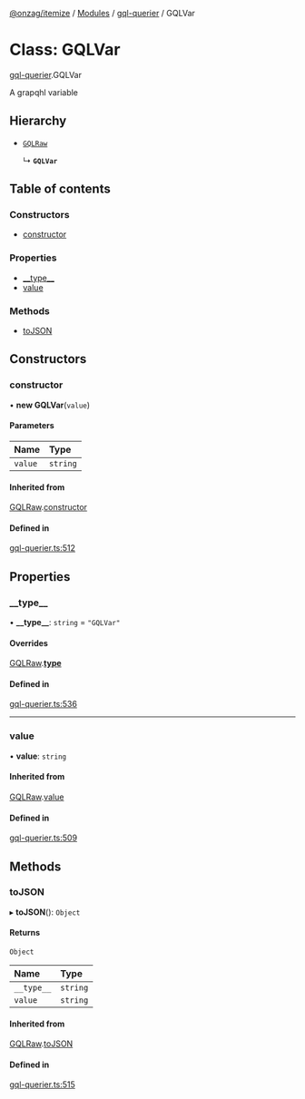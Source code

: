 [@onzag/itemize](../README.md) / [Modules](../modules.md) / [gql-querier](../modules/gql_querier.md) / GQLVar

# Class: GQLVar

[gql-querier](../modules/gql_querier.md).GQLVar

A grapqhl variable

## Hierarchy

- [`GQLRaw`](gql_querier.GQLRaw.md)

  ↳ **`GQLVar`**

## Table of contents

### Constructors

- [constructor](gql_querier.GQLVar.md#constructor)

### Properties

- [\_\_type\_\_](gql_querier.GQLVar.md#__type__)
- [value](gql_querier.GQLVar.md#value)

### Methods

- [toJSON](gql_querier.GQLVar.md#tojson)

## Constructors

### constructor

• **new GQLVar**(`value`)

#### Parameters

| Name | Type |
| :------ | :------ |
| `value` | `string` |

#### Inherited from

[GQLRaw](gql_querier.GQLRaw.md).[constructor](gql_querier.GQLRaw.md#constructor)

#### Defined in

[gql-querier.ts:512](https://github.com/onzag/itemize/blob/5c2808d3/gql-querier.ts#L512)

## Properties

### \_\_type\_\_

• **\_\_type\_\_**: `string` = `"GQLVar"`

#### Overrides

[GQLRaw](gql_querier.GQLRaw.md).[__type__](gql_querier.GQLRaw.md#__type__)

#### Defined in

[gql-querier.ts:536](https://github.com/onzag/itemize/blob/5c2808d3/gql-querier.ts#L536)

___

### value

• **value**: `string`

#### Inherited from

[GQLRaw](gql_querier.GQLRaw.md).[value](gql_querier.GQLRaw.md#value)

#### Defined in

[gql-querier.ts:509](https://github.com/onzag/itemize/blob/5c2808d3/gql-querier.ts#L509)

## Methods

### toJSON

▸ **toJSON**(): `Object`

#### Returns

`Object`

| Name | Type |
| :------ | :------ |
| `__type__` | `string` |
| `value` | `string` |

#### Inherited from

[GQLRaw](gql_querier.GQLRaw.md).[toJSON](gql_querier.GQLRaw.md#tojson)

#### Defined in

[gql-querier.ts:515](https://github.com/onzag/itemize/blob/5c2808d3/gql-querier.ts#L515)
